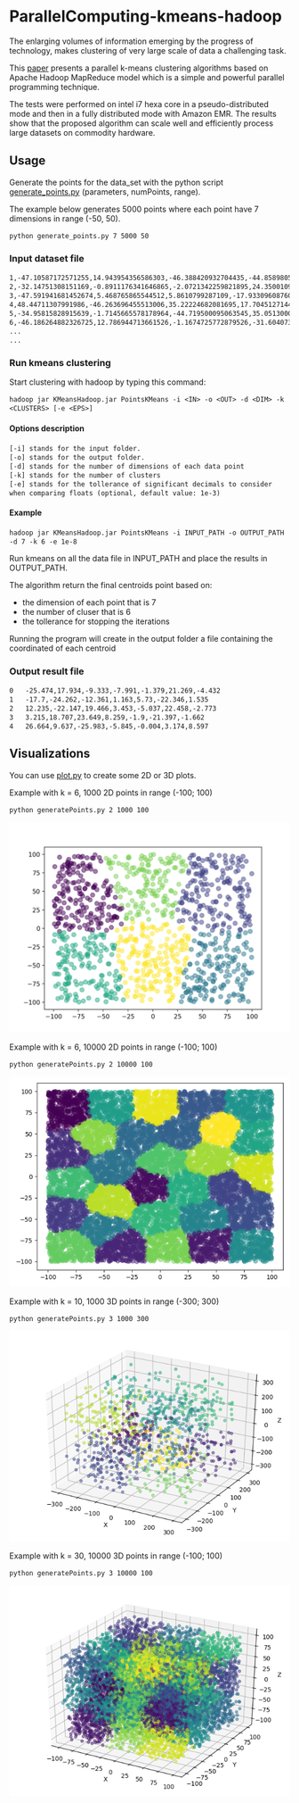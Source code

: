 # ParallelComputing-kmeans-hadoop

The enlarging volumes of information emerging by the progress of technology, makes clustering of very large scale of data a challenging task. 

This [paper](https://github.com/LorenzoPratesi/ParallelComputing-kmeans-hadoop/blob/master/report/PC-kmeans-hadoop-report.pdf) presents a parallel k-means clustering algorithms based on Apache Hadoop MapReduce model which is a simple and powerful parallel programming technique. 

The tests were performed on intel i7 hexa core in a pseudo-distributed mode and then in a fully distributed mode with Amazon EMR. The results show that the proposed algorithm can scale well and efficiently process large datasets on commodity hardware.

## Usage
Generate the points for the data_set with the python script [generate_points.py](https://github.com/LorenzoPratesi/ParallelComputing-kmeans-hadoop/blob/master/generate_points.py)
(parameters, numPoints, range). 

The example below generates 5000 points where each point have 7 dimensions in range (-50, 50).
```
python generate_points.py 7 5000 50  
```

### Input dataset file
```
1,-47.10587172571255,14.943954356586303,-46.388420932704435,-44.85898057511504,14.692770405698909,8.554290548966762,-26.98274778248029
2,-32.14751308151169,-0.8911176341646865,-2.0721342259821895,24.350010927609574,-2.3325950902766976,45.28918282251456,-49.224569992743284
3,-47.591941681452674,5.468765865544512,5.8610799287109,-17.933096087609044,-30.09825602820945,35.48023571874454,9.63601787232966
4,48.44711307991986,-46.263696455513006,35.22224682081695,17.704512714415443,21.400883598731284,-17.60257644610158,-7.2307839109048615
5,-34.95815828915639,-1.7145665578178964,-44.719500095063545,35.051300048996254,-0.045665580754914004,13.08567798073446,-38.20550263636838
6,-46.186264882326725,12.786944713661526,-1.1674725772879526,-31.604073729884497,-42.84667412761787,1.0108232599687383,29.826072036677147
...
...
```

### Run kmeans clustering
Start clustering with hadoop by typing this command:

```
hadoop jar KMeansHadoop.jar PointsKMeans -i <IN> -o <OUT> -d <DIM> -k <CLUSTERS> [-e <EPS>]
```


#### Options description

```
[-i] stands for the input folder.
[-o] stands for the output folder.
[-d] stands for the number of dimensions of each data point 
[-k] stands for the number of clusters
[-e] stands for the tollerance of significant decimals to consider when comparing floats (optional, default value: 1e-3)
```  
#### Example 
```
hadoop jar KMeansHadoop.jar PointsKMeans -i INPUT_PATH -o OUTPUT_PATH -d 7 -k 6 -e 1e-8
```
Run kmeans on all the data file in INPUT_PATH and place the results in OUTPUT_PATH. 

The algorithm return the final centroids point based on:
- the dimension of each point that is 7
- the number of cluser that is 6
- the tollerance for stopping the iterations

Running the program will create in the output folder a file containing the coordinated of each centroid
### Output result file
```
0	-25.474,17.934,-9.333,-7.991,-1.379,21.269,-4.432
1	-17.7,-24.262,-12.361,1.163,5.73,-22.346,1.535
2	12.235,-22.147,19.466,3.453,-5.037,22.458,-2.773
3	3.215,18.707,23.649,8.259,-1.9,-21.397,-1.662
4	26.664,9.637,-25.983,-5.845,-0.004,3.174,8.597
```

## Visualizations
You can use [plot.py](https://github.com/LorenzoPratesi/ParallelComputing-kmeans-hadoop/blob/master/plot.py) to create some 2D or 3D plots.

Example with k = 6, 1000 2D points in range (-100; 100)
```
python generatePoints.py 2 1000 100
```
![2d](images/Kmeans_1000pt_6K.png)

Example with k = 6, 10000 2D points in range (-100; 100)
```
python generatePoints.py 2 10000 100
```
![2d](images/Kmeans_10000pt_30K.png)

Example with k = 10, 1000 3D points in range (-300; 300)
```
python generatePoints.py 3 1000 300
```
![2d](images/Kmeans_1000pt_10K_3d.png)


Example with k = 30, 10000 3D points in range (-100; 100)
```
python generatePoints.py 3 10000 100
```
![2d](images/Kmeans_10000pt_30K_3d.png)
